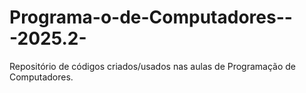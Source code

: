 # Programa-o-de-Computadores---2025.2-
Repositório de códigos criados/usados nas aulas de Programação de Computadores.
